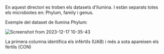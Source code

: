 En aquest directori es troben els datasets d'Ilumina.
I estàn separats totes els microbiotes en: Phylum, family i genus.

Exemple del dataset de Ilumina Phylum:


![Screenshot from 2023-12-17 10-35-43](https://github.com/peremateu/BitsxlaMarato2023/assets/95536223/b0ea62db-5382-4830-a2c1-e26c548cc6a0)

La primera columna identifica els infèrtils (UAB) i més a sota apareixen els fèrtils (CON)

